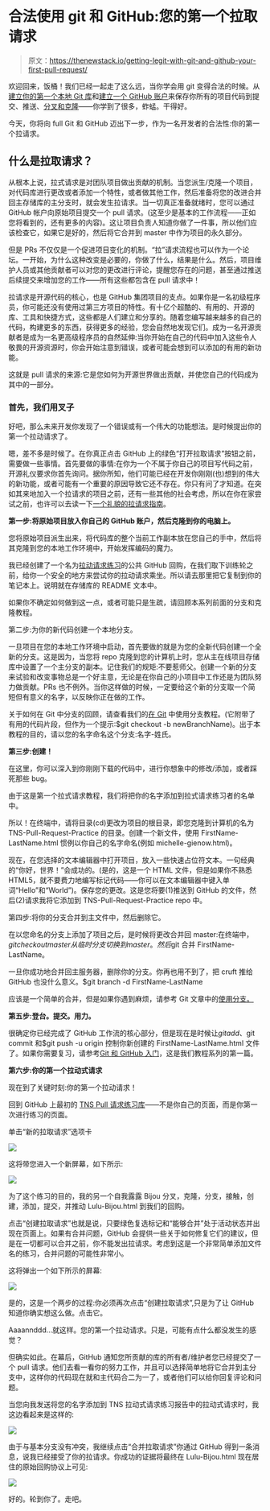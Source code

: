 # 合法使用 git 和 GitHub:您的第一个拉取请求

> 原文：<https://thenewstack.io/getting-legit-with-git-and-github-your-first-pull-request/>

欢迎回来，饭桶！我们已经一起走了这么远，当你学会用 git 变得合法的时候。从[建立你的第一个本地 Git 库](https://thenewstack.io/tutorial-git-for-absolutely-everyone/)和[建立一个 GitHub 账户](https://thenewstack.io/git-with-the-program-getting-started-with-github/)来保存你所有的项目代码到提交、推送、[分叉和克隆](https://thenewstack.io/getting-legit-with-git-and-github-cloning-and-forking/)——你学到了很多，蚱蜢。干得好。

今天，你将向 full Git 和 GitHub 迈出下一步，作为一名开发者的合法性:你的第一个拉请求。

## 什么是拉取请求？

从根本上说，拉式请求是对团队项目做出贡献的机制。当您派生/克隆一个项目，对代码库进行更改或者添加一个特性，或者做其他工作，然后准备将您的改进合并回主存储库的主分支时，就会发生拉请求。当一切真正准备就绪时，您可以通过 GitHub 帐户向原始项目提交一个 pull 请求。(这至少是基本的工作流程——正如您将看到的，还有更多的内容)。这让项目负责人知道你做了一件事，所以他们应该检查它，如果它是好的，然后将它合并到 master 中作为项目的永久部分。

但是 PRs 不仅仅是一个促进项目变化的机制。“拉”请求流程也可以作为一个论坛。一开始，为什么这种改变是必要的，你做了什么，结果是什么。然后，项目维护人员或其他贡献者可以对您的更改进行评论，提醒您存在的问题，甚至通过推送后续提交来增加您的工作——所有这些都包含在 pull 请求中！

拉请求是开源代码的核心，也是 GitHub 集团项目的支点。如果你是一名初级程序员，你可能还没有使用过第三方项目的特性。有十亿个超酷的、有用的、开源的库、工具和快捷方式，这些都是人们建立和分享的。随着您编写越来越多的自己的代码，构建更多的东西，获得更多的经验，您会自然地发现它们。成为一名开源贡献者是成为一名更高级程序员的自然延伸:当你开始在自己的代码中加入这些令人敬畏的开源资源时，你会开始注意到错误，或者可能会想到可以添加的有用的新功能。

这就是 pull 请求的来源:它是您如何为开源世界做出贡献，并使您自己的代码成为其中的一部分。

### 首先，我们用叉子

好吧，那么未来开发你发现了一个错误或有一个伟大的功能想法。是时候提出你的第一个拉动请求了。

嗯，差不多是时候了。在你真正点击 GitHub 上的绿色“打开拉取请求”按钮之前，需要做一些事情。首先要做的事情:在你为一个不属于你自己的项目写代码之前，开源礼仪要求你首先询问。据你所知，他们可能已经在开发你刚刚(也)想到的伟大的新功能，或者可能有一个重要的原因导致它还不存在。你只有问了才知道。在突如其来地加入一个拉请求的项目之前，还有一些其他的社会考虑，所以在你在家尝试之前，也许可以去读一下[一个礼貌的拉请求指南](https://thenewstack.io/code-n00b-polite-guide-pull-requests/)。

**第一步:将原始项目放入你自己的 GitHub 账户，然后克隆到你的电脑上。**

您将原始项目派生出来，将代码库的整个当前工作副本放在您自己的手中，然后将其克隆到您的本地工作环境中，开始发挥编码的魔力。

我已经创建了一个名为[拉动请求练习](https://github.com/mgienow/TNS-Pull-Request-Practice)的公共 GitHub 回购，在我们取下训练轮之前，给你一个安全的地方来尝试你的拉动请求乘坐。所以请去那里把它复制到你的笔记本上。说明就在存储库的 README 文本中。

如果你不确定如何做到这一点，或者可能只是生疏，请回顾本系列前面的分支和克隆教程。

第二步:为你的新代码创建一个本地分支。

一旦项目在您的本地工作环境中启动，首先要做的就是为您的全新代码创建一个全新的分支。这是因为，当您将 repo 克隆到您的计算机上时，您从主在线项目存储库中设置了一个主分支的副本。记住我们的规矩:不要惹师父。创建一个新的分支来试验和改变事物总是一个好主意，无论是在你自己的小项目中工作还是为团队努力做贡献。PRs 也不例外。当你这样做的时候，一定要给这个新的分支取一个简短但有意义的名字，以反映你正在做的工作。

关于如何在 Git 中分支的回顾，请查看我们的[在 Git](https://thenewstack.io/dont-mess-with-the-master-working-with-branches-in-git-and-github/) 中使用分支教程。(它附带了有用的代码片段，但作为一个提示:$git checkout -b newBranchName)。出于本教程的目的，请以您的名字命名这个分支:名字-姓氏。

**第三步:创建！**

在这里，你可以深入到你刚刚下载的代码中，进行你想象中的修改/添加，或者踩死那些 bug。

由于这是第一个拉式请求教程，我们将把你的名字添加到拉式请求练习者的名单中。

所以！在终端中，请将目录(cd)更改为项目的根目录，即您克隆到计算机的名为 TNS-Pull-Request-Practice 的目录。创建一个新文件，使用 FirstName-LastName.html 惯例以你自己的名字命名(例如 michelle-gienow.html)。

现在，在您选择的文本编辑器中打开项目，放入一些快速占位符文本。一句经典的“你好，世界！”会成功的。(是的，这是一个 HTML 文件，但是如果你不熟悉 HTML5，就不要费力地编写标记代码——你可以在文本编辑器中键入单词“Hello”和“World”)。保存您的更改。这是您将要(1)推送到 GitHub 的文件，然后(2)请求我将它添加到 TNS-Pull-Request-Practice repo 中。

第四步:将你的分支合并到主文件中，然后删除它。

在以您命名的分支上添加了项目之后，是时候将更改合并回 master:在终端中，$git checkout master 从临时分支切换到 master。然后$git 合并 FirstName-LastName。

一旦你成功地合并回主服务器，删除你的分支。你再也用不到了，把 cruft 推给 GitHub 也没什么意义。$git branch -d FirstName-LastName

应该是一个简单的合并，但是如果你遇到麻烦，请参考 Git 文章中的[使用分支。](https://thenewstack.io/dont-mess-with-the-master-working-with-branches-in-git-and-github/)

**第五步:登台。提交。用力。**

很确定你已经完成了 GitHub 工作流的核心部分，但是现在是时候让$git add、$git commit 和$git push -u origin 控制你新创建的 FirstName-LastName.html 文件了。如果你需要复习，请参考[Git 和 GitHub 入门](https://thenewstack.io/tutorial-git-for-absolutely-everyone/)，这是我们教程系列的第一篇。

**第六步:你的第一个拉动式请求**

现在到了关键时刻:你的第一个拉动请求！

回到 GitHub 上最初的 [TNS Pull 请求练习库](https://github.com/mgienow/TNS-Pull-Request-Practice)——不是你自己的页面，而是你第一次进行练习的页面。

单击“新的拉取请求”选项卡

![](img/4219b62e5dbbf42f16622bedeb97364c.png)

这将带您进入一个新屏幕，如下所示:

![](img/f70287d83e43c3a99e851e4006ea909f.png)

为了这个练习的目的，我的另一个自我露露 Bijou 分叉，克隆，分支，接触，创建，添加，提交，并推动 Lulu-Bijou.html 到我们的回购。

点击“创建拉取请求”也就是说，只要绿色复选标记和“能够合并”处于活动状态并出现在页面上。如果有合并问题，GitHub 会提供一些关于如何修复它们的建议，但是在一切都可以合并之前，你不能发出拉请求。考虑到这是一个非常简单添加文件名的练习，合并问题的可能性非常小。

这将弹出一个如下所示的屏幕:

![](img/ba6c26dd08d6da04e39e52546c4f13b8.png)

是的，这是一个两步的过程:你必须再次点击“创建拉取请求”,只是为了让 GitHub 知道你确实想这么做。点击它。

Aaaannddd…就这样。您的第一个拉动请求。只是，可能有点什么都没发生的感觉？

但确实如此。在幕后，GitHub 通知您所贡献的库的所有者/维护者您已经提交了一个 pull 请求。他们去看一看你的努力工作，并且可以选择简单地将它合并到主分支中，这样你的代码现在就和主代码合二为一了，或者他们可以给你回复评论和问题。

当您向我发送将您的名字添加到 TNS 拉动式请求练习报告中的拉动式请求时，我这边看起来是这样的:

![](img/ea30013b3e7bb84349825931551ad067.png)

由于与基本分支没有冲突，我继续点击“合并拉取请求”你通过 GitHub 得到一条消息，说我已经接受了你的拉请求。你成功的证据将最终在 Lulu-Bijou.html 现在居住的原始回购协议上可见:

![](img/8210c37f8cdeafa0435f445c111de0f2.png)

好的。轮到你了。走吧。

<svg xmlns:xlink="http://www.w3.org/1999/xlink" viewBox="0 0 68 31" version="1.1"><title>Group</title> <desc>Created with Sketch.</desc></svg>